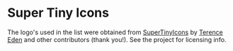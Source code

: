 # Super Tiny Icons

The logo's used in the list were obtained from [SuperTinyIcons](https://github.com/edent/SuperTinyIcons) by [Terence Eden](https://github.com/edent) and other contributors (thank you!). See the project for licensing info.